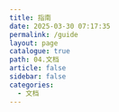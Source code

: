 ```yaml
---
title: 指南
date: 2025-03-30 07:17:35
permalink: /guide
layout: page
catalogue: true
path: 04.文档
article: false
sidebar: false
categories:
  - 文档
---
```

